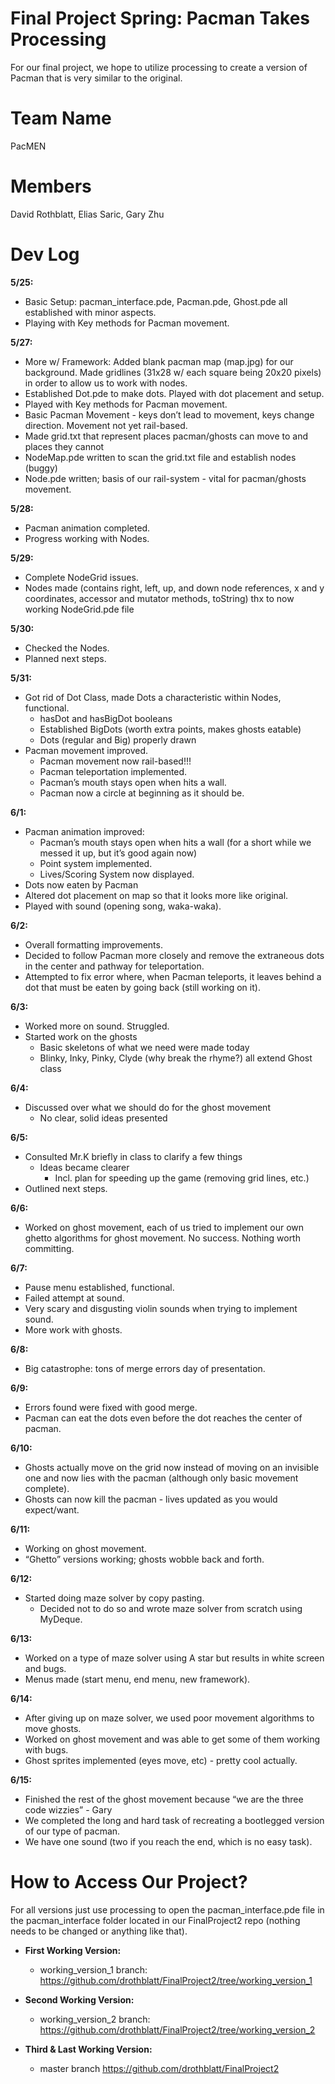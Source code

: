 # Final Project Spring: Pacman Takes Processing
For our final project, we hope to utilize processing to create a version of Pacman that is very similar to the original. 

Team Name
=======
PacMEN


Members
=======
David Rothblatt, Elias Saric, Gary Zhu


Dev Log
=======

<b>5/25: </b>
  - Basic Setup: pacman_interface.pde, Pacman.pde, Ghost.pde all established with minor aspects. 
  - Playing with Key methods for Pacman movement. 

<b>5/27:  </b>
  - More w/ Framework: Added blank pacman map (map.jpg) for our background. Made gridlines (31x28 w/ each square being 20x20       pixels) in order to allow us to work with nodes. 
  - Established Dot.pde to make dots. Played with dot placement and setup. 
  - Played with Key methods for Pacman movement. 
  - Basic Pacman Movement - keys don’t lead to movement, keys change direction. Movement not yet rail-based. 
  - Made grid.txt that represent places pacman/ghosts can move to and places they cannot
  - NodeMap.pde written to scan the grid.txt file and establish nodes (buggy)
  - Node.pde written; basis of our rail-system - vital for pacman/ghosts movement. 

<b>5/28: </b>
  - Pacman animation completed. 
  - Progress working with Nodes.

<b>5/29: </b> 
  - Complete NodeGrid issues. 
  - Nodes made (contains right, left, up, and down node references, x and y coordinates, accessor and mutator methods,             toString) thx to now working NodeGrid.pde file 

<b>5/30:</b>
  - Checked the Nodes. 
  - Planned next steps. 

<b>5/31:</b>
- Got rid of Dot Class, made Dots a characteristic within Nodes, functional. 
    - hasDot and hasBigDot booleans
    - Established BigDots (worth extra points, makes ghosts eatable)
    - Dots (regular and Big) properly drawn 
- Pacman movement improved. 
    - Pacman movement now rail-based!!! 
    - Pacman teleportation implemented. 
    - Pacman’s mouth stays open when hits a wall. 
    - Pacman now a circle at beginning as it should be. 

<b>6/1:</b>
  - Pacman animation improved:
      - Pacman’s mouth stays open when hits a wall (for a short while we messed it up, but it’s good again now)
      - Point system implemented. 
      - Lives/Scoring System now displayed. 
  - Dots now eaten by Pacman
  - Altered dot placement on map so that it looks more like original. 
  - Played with sound (opening song, waka-waka).

<b>6/2: </b>
  - Overall formatting improvements. 
  - Decided to follow Pacman more closely and remove the extraneous dots in the center and pathway for teleportation. 
  - Attempted to fix error where, when Pacman teleports, it leaves behind a dot that must be eaten by going back (still working     on it).

<b>6/3: </b>
  - Worked more on sound. Struggled. 
  - Started work on the ghosts 
      - Basic skeletons of what we need were made today
      - Blinky, Inky, Pinky, Clyde (why break the rhyme?) all extend Ghost class
  
<b>6/4: </b>
  - Discussed over what we should do for the ghost movement
    - No clear, solid ideas presented   

<b>6/5: </b>
  - Consulted Mr.K briefly in class to clarify a few things
    - Ideas became clearer 
      - Incl. plan for speeding up the game (removing grid lines, etc.)
  - Outlined next steps. 

<b>6/6: </b>
  - Worked on ghost movement, each of us tried to implement our own ghetto algorithms for ghost movement. No success. Nothing      worth committing. 

<b>6/7: </b>
  - Pause menu established, functional.
  - Failed attempt at sound.
  - Very scary and disgusting violin sounds when trying to implement sound.
  - More work with ghosts.

<b>6/8: </b>
  - Big catastrophe: tons of merge errors day of presentation.

<b>6/9: </b>
  - Errors found were fixed with good merge.
  - Pacman can eat the dots even before the dot reaches the center of pacman.

<b>6/10:</b>
  - Ghosts actually move on the grid now instead of moving on an invisible one and now lies with the pacman (although only         basic movement complete).
  - Ghosts can now kill the pacman - lives updated as you would expect/want. 

<b>6/11:</b>
  - Working on ghost movement. 
  - “Ghetto” versions working; ghosts wobble back and forth.

<b>6/12:</b>
  - Started doing maze solver by copy pasting.
    - Decided not to do so and wrote maze solver from scratch using MyDeque.

<b>6/13:</b>
  - Worked on a type of maze solver using A star but results in white screen and bugs.
  - Menus made (start menu, end menu, new framework).

<b>6/14:</b>
  - After giving up on maze solver, we used poor movement algorithms to move ghosts.
  - Worked on ghost movement and was able to get some of them working with bugs.
  - Ghost sprites implemented (eyes move, etc) - pretty cool actually. 

<b>6/15:</b>
  - Finished the rest of the ghost movement because “we are the three code wizzies” - Gary
  - We completed the long and hard task of recreating a bootlegged version of our type of pacman.
  - We have one sound (two if you reach the end, which is no easy task).

How to Access Our Project?
=========
  For all versions just use processing to open the pacman_interface.pde file in the pacman_interface folder located in our       FinalProject2 repo (nothing needs to be changed or anything like that). 

  - <b>First Working Version: </b>
    - working_version_1 branch:
        https://github.com/drothblatt/FinalProject2/tree/working_version_1

  - <b>Second Working Version: </b>
    - working_version_2 branch:
        https://github.com/drothblatt/FinalProject2/tree/working_version_2

  - <b>Third & Last Working Version:</b>
    - master branch
        https://github.com/drothblatt/FinalProject2

